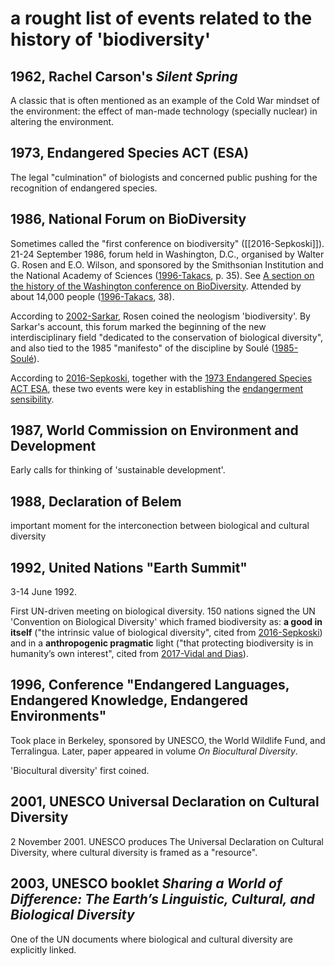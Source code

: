# a rought list of events related to the history of 'biodiversity'



## 1962, Rachel Carson's *Silent Spring*
A classic that is often mentioned as an example of the Cold War mindset of the environment: the effect of man-made technology (specially nuclear) in altering the environment. 

## 1973, Endangered Species ACT (ESA)
The legal "culmination" of biologists and concerned public pushing for the recognition of endangered species.

## 1986, National Forum on BioDiversity
Sometimes called the "first conference on biodiversity" ([[2016-Sepkoski]]).
21-24 September 1986, forum held in Washington, D.C., organised by Walter G. Rosen and E.O. Wilson, and sponsored by the Smithsonian Institution and the National Academy of Sciences ([1996-Takacs](1996-Takacs.md), p. 35). See [A section on the history of the Washington conference on BioDiversity](1996-Takacs.md#A%20section%20on%20the%20history%20of%20the%20Washington%20conference%20on%20BioDiversity). Attended by about 14,000 people ([1996-Takacs](1996-Takacs.md), 38).

According to [2002-Sarkar](2002-Sarkar.md), Rosen coined the neologism 'biodiversity'. By Sarkar's account, this forum marked the beginning of the new interdisciplinary field "dedicated to the conservation of biological diversity", and also tied to the 1985 "manifesto" of the discipline by Soulé ([1985-Soulé](1985-Soulé.md)).

According to [2016-Sepkoski](2016-Sepkoski.md), together with the [1973 Endangered Species ACT ESA](#1973%20Endangered%20Species%20ACT%20ESA), these two events were key in establishing the [endangerment sensibility](endangerment%20sensibility).

## 1987, World Commission on Environment and Development
Early calls for thinking of 'sustainable development'.

## 1988, Declaration of Belem
important moment for the interconection between biological and cultural diversity 

## 1992, United Nations "Earth Summit"
3-14 June 1992.

First UN-driven meeting on biological diversity. 
150 nations signed the UN 'Convention on Biological Diversity' which framed biodiversity as: **a good in itself** ("the intrinsic value of biological diversity", cited from [2016-Sepkoski](2016-Sepkoski.md)) and in a **anthropogenic pragmatic** light ("that protecting biodiversity is in humanity’s own interest", cited from [2017-Vidal and Dias](2017-Vidal%20and%20Dias.md)).

## 1996, Conference "Endangered Languages, Endangered Knowledge, Endangered Environments"
Took place in Berkeley, sponsored by UNESCO, the World Wildlife Fund, and Terralingua. Later, paper appeared in volume *On Biocultural Diversity*.

'Biocultural diversity' first coined. 

## 2001, UNESCO Universal Declaration on Cultural Diversity
2 November 2001.
UNESCO produces The Universal Declaration on Cultural Diversity, where cultural diversity is framed as a "resource".

## 2003, UNESCO booklet *Sharing a World of Difference: The Earth’s Linguistic, Cultural, and Biological Diversity*
One of the UN documents where biological and cultural diversity are explicitly linked. 